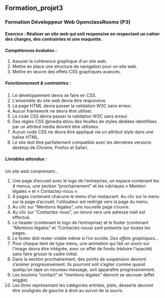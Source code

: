 ## Formation_projet3
### Formation Développeur Web OpenclassRooms (P3)

#### __Exercice :__ Réaliser un site web qui soit responsive en respectant un cahier des charges, des contraintes et une maquette.

#### __Compétences évaluées :__
 1. Assurer la cohérence graphique d'un site web.
 2. Mettre en place une structure de navigation pour un site web.
 3. Mettre en œuvre des effets CSS graphiques avancés.

##### __Fonctionnement & contraintes :__ 
1. Le développement devra se faire en CSS. 
2. L'ensemble du site web devra être responsive. 
3. La page HTML devra passer la validation W3C sans erreur.
4. Aucun framework ne devra être utiliser. 
5. Le code CSS devra passer la validation W3C sans erreur. 
6. Des règles CSS @media et/ou des feuilles de styles dédiées identifiées par un attribut media doivent être utilisées.
7. Aucun code CSS ne devra être appliqué via un attribut style dans une balise HTML.
8. Le site doit être parfaitement compatible avec les dernières versions desktop de Chrome, Firefox et Safari.

##### __Livrables attendus :__ 
*Un site web comprenant...*
1. Une page d’accueil avec le logo de l’entreprise, un espace contenant les 4 menus, une section “prochainement” et les rubriques « Mention légales » et « Contactez-nous ».
2. 4 pages contenant chacune le menu d’un restaurant. Au clic sur le menu sur la page d’accueil, l’utilisateur est redirigé vers la page du menu.
3. Au clic sur “Mentions légales”, une nouvelle page s’ouvre.
4. Au clic sur “Contactez-nous”, un renvoi vers une adresse mail est effectué.
5. Le header (contenant le logo de l’entreprise) et le footer (contenant “Mentions légales” et “Contactez-nous) sont présents sur toutes les pages.
6. Le footer doit rester visible même si l’on scrolle.
*Des effets graphiques...*
1. Pour chaque item de type menu, une animation qui fait un zoom sur l'image devra être intégrée, avec un effet de fondu (réduire l'opacité) sans faire grossir le cadre initial.
2. Dans la section prochainement, des points de suspension devront s’animer progressivement. Ils pourront soit s’agiter comme quand quelqu’un tape un nouveau message, soit apparaître progressivement.
3. Les boutons “contact” et “mentions légales” devront se secouer (effet wiggle).
4. Les titres représentant les catégories entrées, plats, desserts devront être soulignés de gauche à droit au survol de la souris.
